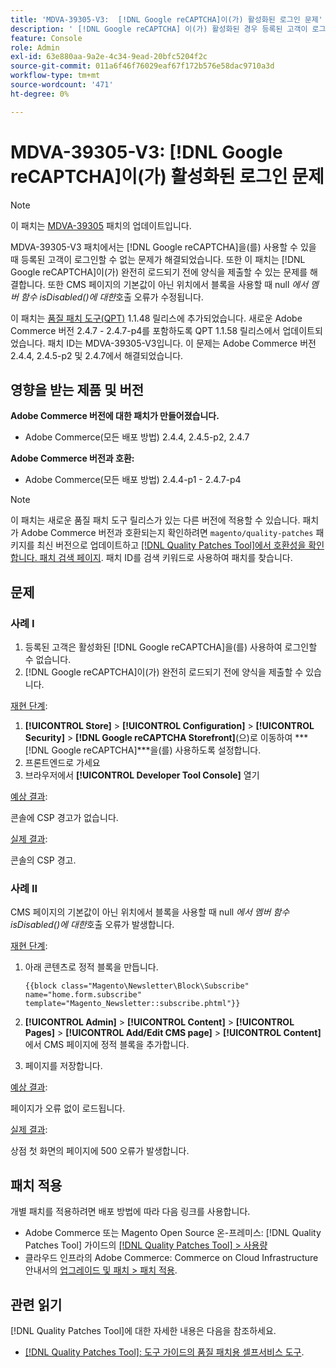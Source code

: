 ```yaml
---
title: 'MDVA-39305-V3:  [!DNL Google reCAPTCHA]이(가) 활성화된 로그인 문제'
description: ' [!DNL Google reCAPTCHA] 이(가) 활성화된 경우 등록된 고객이 로그인할 수 없는 Adobe Commerce 문제를 해결하려면 MDVA-39305-V3 패치를 적용합니다. 또한 이 패치는  [!DNL Google reCAPTCHA] 완전히 로드되기 전에 양식을 제출할 수 있는 문제도 해결합니다. 또한 CMS 페이지에서 블록이 기본값이 아닌 위치에 사용될 때 null*에서 멤버 함수 isDisabled()에 대한 *호출 오류가 수정됩니다.'
feature: Console
role: Admin
exl-id: 63e880aa-9a2e-4c34-9ead-20bfc5204f2c
source-git-commit: 011a6f46f76029eaf67f172b576e58dac9710a3d
workflow-type: tm+mt
source-wordcount: '471'
ht-degree: 0%

---
```


# MDVA-39305-V3: [!DNL Google reCAPTCHA]이(가) 활성화된 로그인 문제

>[!NOTE]
>
>이 패치는 [MDVA-39305](/help/tools/quality-patches-tool/patches-available-in-qpt/v1-1-1/mdva-39305-login-issues-with-enabled-google-recaptcha.md) 패치의 업데이트입니다.

MDVA-39305-V3 패치에서는 [!DNL Google reCAPTCHA]을(를) 사용할 수 있을 때 등록된 고객이 로그인할 수 없는 문제가 해결되었습니다. 또한 이 패치는 [!DNL Google reCAPTCHA]이(가) 완전히 로드되기 전에 양식을 제출할 수 있는 문제를 해결합니다. 또한 CMS 페이지의 기본값이 아닌 위치에서 블록을 사용할 때 null *에서 멤버 함수 isDisabled()에 대한*&#x200B;호출 오류가 수정됩니다.

이 패치는 [품질 패치 도구(QPT)](https://experienceleague.adobe.com/en/docs/commerce-operations/tools/quality-patches-tool/quality-patches-tool-to-self-serve-quality-patches) 1.1.48 릴리스에 추가되었습니다. 새로운 Adobe Commerce 버전 2.4.7 - 2.4.7-p4를 포함하도록 QPT 1.1.58 릴리스에서 업데이트되었습니다. 패치 ID는 MDVA-39305-V3입니다. 이 문제는 Adobe Commerce 버전 2.4.4, 2.4.5-p2 및 2.4.7에서 해결되었습니다.

## 영향을 받는 제품 및 버전

**Adobe Commerce 버전에 대한 패치가 만들어졌습니다.**

* Adobe Commerce(모든 배포 방법) 2.4.4, 2.4.5-p2, 2.4.7

**Adobe Commerce 버전과 호환:**

* Adobe Commerce(모든 배포 방법) 2.4.4-p1 - 2.4.7-p4

>[!NOTE]
>
>이 패치는 새로운 품질 패치 도구 릴리스가 있는 다른 버전에 적용할 수 있습니다. 패치가 Adobe Commerce 버전과 호환되는지 확인하려면 `magento/quality-patches` 패키지를 최신 버전으로 업데이트하고 [[!DNL Quality Patches Tool]에서 호환성을 확인합니다. 패치 검색 페이지](https://experienceleague.adobe.com/en/docs/commerce-operations/tools/quality-patches-tool/quality-patches-tool-to-self-serve-quality-patches). 패치 ID를 검색 키워드로 사용하여 패치를 찾습니다.

## 문제

### 사례 I

1. 등록된 고객은 활성화된 [!DNL Google reCAPTCHA]을(를) 사용하여 로그인할 수 없습니다.
1. [!DNL Google reCAPTCHA]이(가) 완전히 로드되기 전에 양식을 제출할 수 있습니다.

<u>재현 단계</u>:

1. **[!UICONTROL Store]** > **[!UICONTROL Configuration]** > **[!UICONTROL Security]** > **[!DNL Google reCAPTCHA Storefront]**(으)로 이동하여 ***[!DNL Google reCAPTCHA]***을(를) 사용하도록 설정합니다.
1. 프론트엔드로 가세요
1. 브라우저에서 **[!UICONTROL Developer Tool Console]** 열기

<u>예상 결과</u>:

콘솔에 CSP 경고가 없습니다.

<u>실제 결과</u>:

콘솔의 CSP 경고.

### 사례 II

CMS 페이지의 기본값이 아닌 위치에서 블록을 사용할 때 null *에서 멤버 함수 isDisabled()에 대한*&#x200B;호출 오류가 발생합니다.

<u>재현 단계</u>:

1. 아래 콘텐츠로 정적 블록을 만듭니다.

   ```
   {{block class="Magento\Newsletter\Block\Subscribe" name="home.form.subscribe"
   template="Magento_Newsletter::subscribe.phtml"}}
   ```

1. **[!UICONTROL Admin]** > **[!UICONTROL Content]** > **[!UICONTROL Pages]** > **[!UICONTROL Add/Edit CMS page]** > **[!UICONTROL Content]**&#x200B;에서 CMS 페이지에 정적 블록을 추가합니다.
1. 페이지를 저장합니다.

<u>예상 결과</u>:

페이지가 오류 없이 로드됩니다.

<u>실제 결과</u>:

상점 첫 화면의 페이지에 500 오류가 발생합니다.

## 패치 적용

개별 패치를 적용하려면 배포 방법에 따라 다음 링크를 사용합니다.

* Adobe Commerce 또는 Magento Open Source 온-프레미스: [!DNL Quality Patches Tool] 가이드의 [[!DNL Quality Patches Tool] > 사용량](/help/tools/quality-patches-tool/usage.md)
* 클라우드 인프라의 Adobe Commerce: Commerce on Cloud Infrastructure 안내서의 [업그레이드 및 패치 > 패치 적용](https://experienceleague.adobe.com/docs/commerce-cloud-service/user-guide/develop/upgrade/apply-patches.html).

## 관련 읽기

[!DNL Quality Patches Tool]에 대한 자세한 내용은 다음을 참조하세요.

* [[!DNL Quality Patches Tool]: 도구 가이드의 품질 패치용 셀프서비스 도구](/help/tools/quality-patches-tool/quality-patches-tool-to-self-serve-quality-patches.md).
